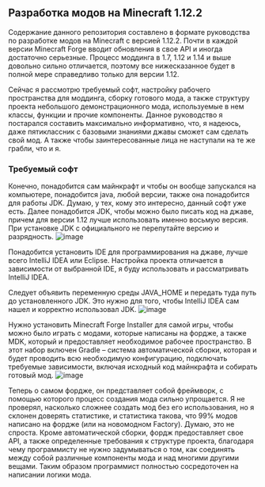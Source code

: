 ## Разработка модов на Minecraft 1.12.2
Содержание данного репозитория составлено в формате руководства по разработке модов на Minecraft с версией 1.12.2. Почти в каждой версии Minecraft Forge вводит обновления в свое API и иногда достаточно серьезные. Процесс моддинга в 1.7, 1.12 и 1.14 и выше довольно сильно отличается, поэтому все нижесказанное будет в полной мере справедливо только для версии 1.12. 

Сейчас я рассмотрю требуемый софт, настройку рабочего пространства для моддинга, сборку готового мода, а также структуру проекта небольшого демонстрационного мода, используемые в нем классы, функции и прочие компоненты.
Данное руководство я постарался составить максимально информативно, что, я надеюсь, даже пятиклассник с базовыми знаниями джавы сможет сам сделать свой мод. А также чтобы заинтересованные лица не наступали на те же грабли, что и я. 

### Требуемый софт
Конечно, понадобится сам майнкрафт и чтобы он вообще запускался на компьютере, понадобится java, любой версии, также она понадобится для работы JDK. Думаю, у тех, кому это интересно, данный софт уже есть.
Далее понадобится JDK, чтобы можно было писать код на джаве, причем для версии 1.12 лучше использовать именно восьмую версия. При установке JDK с официального не перепутайте версию и разрядность.
![image](https://user-images.githubusercontent.com/49534873/146041965-1639725b-de24-4b0e-9a70-61cd4f575b55.png)
 
Понадобится установить IDE для программирования на джаве, лучше всего IntelliJ IDEA или Eclipse. Настройка проекта отличается в зависимости от выбранной IDE, я буду использовать и рассматривать IntelliJ IDEA.

Следует объявить переменную среды JAVA_HOME и передать туда путь до установленного JDK. Это нужно для того, чтобы IntelliJ IDEA сам нашел и корректно использовал JDK.
![image](https://user-images.githubusercontent.com/49534873/146042388-b49cb3df-b601-40f4-b9da-bd2d4e512b8b.png)

Нужно установить Minecraft Forge Installer для самой игры, чтобы можно было играть с модами, которые написаны на фордже, а также MDK, который и предоставляет необходимое рабочее пространство. В этот набор включен Gradle – система автоматической сборки, которая и будет проводить всю необходимую конфигурацию, подключать требуемые зависимости, включая исходный код майнкрафта и собирать готовый мод.
![image](https://user-images.githubusercontent.com/49534873/146042423-1dca2580-1a76-4b86-9bc8-e5d2e8ef7d19.png)

Теперь о самом фордже, он представляет собой фреймворк, с помощью которого процесс создания мода сильно упрощается. Я не проверял, насколько сложнее создать мод без его использования, но я склонен доверять статистике, и статистика такова, что 99% модов написано на фордже (или на новомодном Factory). Думаю, это не спроста. 
Кроме автоматической сборки, фордж предоставляет свое API, а также определенные требования к структуре проекта, благодаря чему программисту не нужно задумываться о том, как соединять между собой различные компоненты мода и над многими другими вещами. Таким образом программист полностью сосредоточен на написании логики мода.

